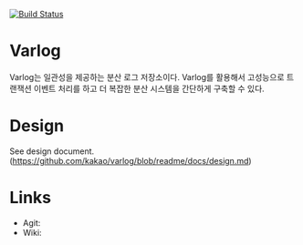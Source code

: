 [![Build Status](http://10.202.36.21/buildStatus/icon?job=varlog%2Fmaster)](http://10.202.36.21/job/varlog/job/master/)

# Varlog 

Varlog는 일관성을 제공하는 분산 로그 저장소이다. Varlog를 활용해서 고성능으로
트랜잭션 이벤트 처리를 하고 더 복잡한 분산 시스템을 간단하게 구축할 수 있다.

# Design

See design document. (https://github.com/kakao/varlog/blob/readme/docs/design.md)

# Links
- Agit: 
- Wiki: 

